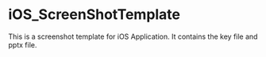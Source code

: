 # iOS_ScreenShotTemplate
This is a screenshot template for iOS Application. It contains the key file and pptx file.
